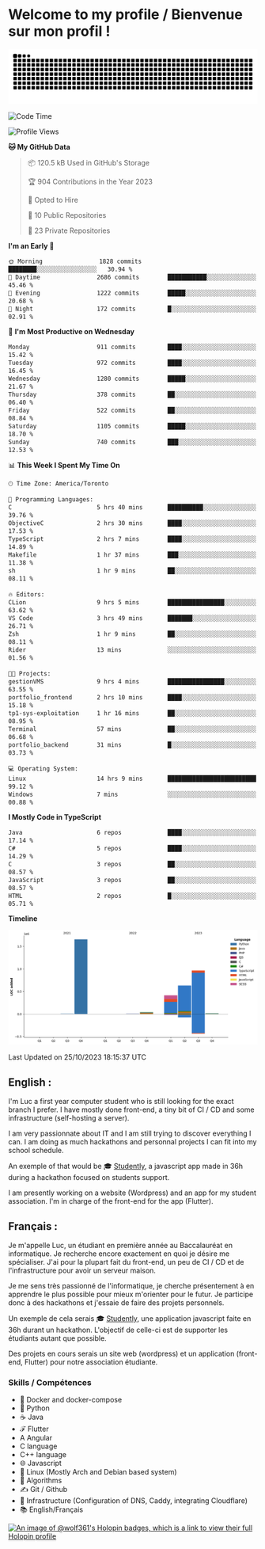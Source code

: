 # Welcome to my profile / Bienvenue sur mon profil !

![snake gif](https://github.com/wolf-361/wolf-361/blob/output/github-contribution-grid-snake.svg)

<!--START_SECTION:waka-->
![Code Time](http://img.shields.io/badge/Code%20Time-430%20hrs%204%20mins-blue)

![Profile Views](http://img.shields.io/badge/Profile%20Views-0-blue)

**🐱 My GitHub Data** 

> 📦 120.5 kB Used in GitHub's Storage 
 > 
> 🏆 904 Contributions in the Year 2023
 > 
> 💼 Opted to Hire
 > 
> 📜 10 Public Repositories 
 > 
> 🔑 23 Private Repositories 
 > 
**I'm an Early 🐤** 

```text
🌞 Morning                1828 commits        ████████░░░░░░░░░░░░░░░░░   30.94 % 
🌆 Daytime                2686 commits        ███████████░░░░░░░░░░░░░░   45.46 % 
🌃 Evening                1222 commits        █████░░░░░░░░░░░░░░░░░░░░   20.68 % 
🌙 Night                  172 commits         █░░░░░░░░░░░░░░░░░░░░░░░░   02.91 % 
```
📅 **I'm Most Productive on Wednesday** 

```text
Monday                   911 commits         ████░░░░░░░░░░░░░░░░░░░░░   15.42 % 
Tuesday                  972 commits         ████░░░░░░░░░░░░░░░░░░░░░   16.45 % 
Wednesday                1280 commits        █████░░░░░░░░░░░░░░░░░░░░   21.67 % 
Thursday                 378 commits         ██░░░░░░░░░░░░░░░░░░░░░░░   06.40 % 
Friday                   522 commits         ██░░░░░░░░░░░░░░░░░░░░░░░   08.84 % 
Saturday                 1105 commits        █████░░░░░░░░░░░░░░░░░░░░   18.70 % 
Sunday                   740 commits         ███░░░░░░░░░░░░░░░░░░░░░░   12.53 % 
```


📊 **This Week I Spent My Time On** 

```text
🕑︎ Time Zone: America/Toronto

💬 Programming Languages: 
C                        5 hrs 40 mins       ██████████░░░░░░░░░░░░░░░   39.76 % 
ObjectiveC               2 hrs 30 mins       ████░░░░░░░░░░░░░░░░░░░░░   17.53 % 
TypeScript               2 hrs 7 mins        ████░░░░░░░░░░░░░░░░░░░░░   14.89 % 
Makefile                 1 hr 37 mins        ███░░░░░░░░░░░░░░░░░░░░░░   11.38 % 
sh                       1 hr 9 mins         ██░░░░░░░░░░░░░░░░░░░░░░░   08.11 % 

🔥 Editors: 
CLion                    9 hrs 5 mins        ████████████████░░░░░░░░░   63.62 % 
VS Code                  3 hrs 49 mins       ███████░░░░░░░░░░░░░░░░░░   26.71 % 
Zsh                      1 hr 9 mins         ██░░░░░░░░░░░░░░░░░░░░░░░   08.11 % 
Rider                    13 mins             ░░░░░░░░░░░░░░░░░░░░░░░░░   01.56 % 

🐱‍💻 Projects: 
gestionVMS               9 hrs 4 mins        ████████████████░░░░░░░░░   63.55 % 
portfolio_frontend       2 hrs 10 mins       ████░░░░░░░░░░░░░░░░░░░░░   15.18 % 
tp1-sys-exploitation     1 hr 16 mins        ██░░░░░░░░░░░░░░░░░░░░░░░   08.95 % 
Terminal                 57 mins             ██░░░░░░░░░░░░░░░░░░░░░░░   06.68 % 
portfolio_backend        31 mins             █░░░░░░░░░░░░░░░░░░░░░░░░   03.73 % 

💻 Operating System: 
Linux                    14 hrs 9 mins       █████████████████████████   99.12 % 
Windows                  7 mins              ░░░░░░░░░░░░░░░░░░░░░░░░░   00.88 % 
```

**I Mostly Code in TypeScript** 

```text
Java                     6 repos             ████░░░░░░░░░░░░░░░░░░░░░   17.14 % 
C#                       5 repos             ████░░░░░░░░░░░░░░░░░░░░░   14.29 % 
C                        3 repos             ██░░░░░░░░░░░░░░░░░░░░░░░   08.57 % 
JavaScript               3 repos             ██░░░░░░░░░░░░░░░░░░░░░░░   08.57 % 
HTML                     2 repos             █░░░░░░░░░░░░░░░░░░░░░░░░   05.71 % 
```



**Timeline**

![Lines of Code chart](https://raw.githubusercontent.com/wolf-361/wolf-361/main/assets/bar_graph.png)


 Last Updated on 25/10/2023 18:15:37 UTC
<!--END_SECTION:waka-->

## English : 

I'm Luc a first year computer student who is still looking for the exact branch I prefer. I have mostly done front-end, a tiny bit of CI / CD and some infrastructure (self-hosting a server).

I am very passionnate about IT and I am still trying to discover everything I can. I am doing as much hackathons and personnal projects I can fit into my school schedule.

An exemple of that would be 🎓 [Studently](https://github.com/wolf-361/Studently-CodeJam12), a javascript app made in 36h during a hackathon focused on students support.

I am presently working on a website (Wordpress) and an app for my student association. I'm in charge of the front-end for the app (Flutter).

## Français :

Je m'appelle Luc, un étudiant en première année au Baccalauréat en informatique. Je recherche encore exactement en quoi je désire me spécialiser. J'ai pour la plupart fait du front-end, un peu de CI / CD et de l'infrastructure pour avoir un serveur maison.

Je me sens très passionné de l'informatique, je cherche présentement à en apprendre le plus possible pour mieux m'orienter pour le futur. Je participe donc à des hackathons et j'essaie de faire des projets personnels.

Un exemple de cela serais 🎓 [Studently](https://github.com/wolf-361/Studently-CodeJam12), une application javascript faite en 36h durant un hackathon. L'objectif de celle-ci est de supporter les étudiants autant que possible.

Des projets en cours serais un site web (wordpress) et un application (front-end, Flutter) pour notre association étudiante.

###  Skills / Compétences

* 🐋 Docker and docker-compose
* 🐍 Python
* ☕ Java
* ℱ Flutter
* A Angular
* C language
* C++ language
* 🌐 Javascript
* 🐧 Linux (Mostly Arch and Debian based system)
* 🧩 Algorithms
* ✍️ Git / Github
* 📜 Infrastructure (Configuration of DNS, Caddy, integrating Cloudflare)
* 📚 English/Français

[![An image of @wolf361's Holopin badges, which is a link to view their full Holopin profile](https://holopin.me/wolf361)](https://holopin.io/@wolf361)


